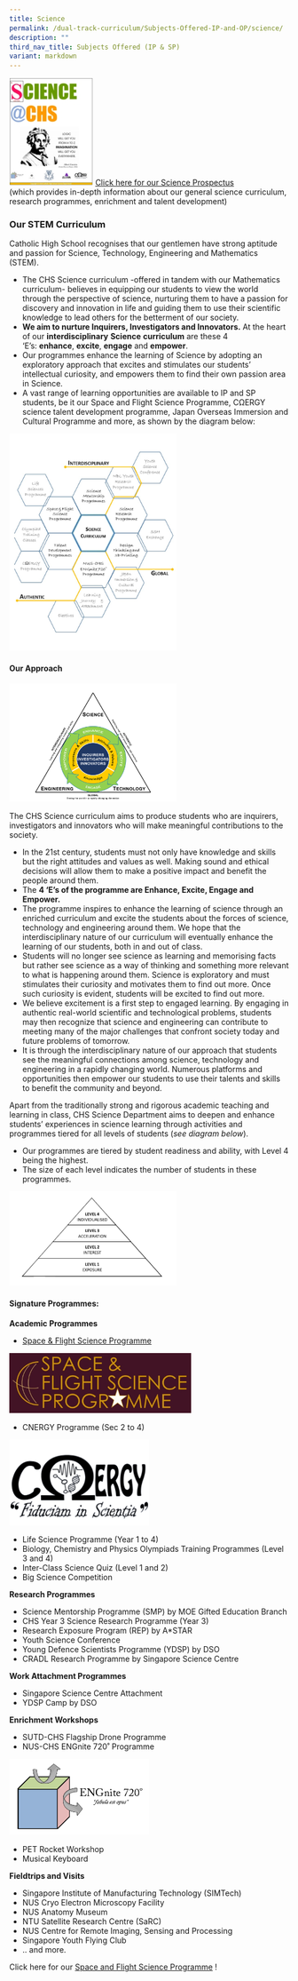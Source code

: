 ```yaml
---
title: Science
permalink: /dual-track-curriculum/Subjects-Offered-IP-and-OP/science/
description: ""
third_nav_title: Subjects Offered (IP & SP)
variant: markdown
---
```

<img src="/images/scie1.png" style="width:30%"> [Click here for our Science Prospectus ](https://drive.google.com/file/d/155SWFfGAriWTZuWd68rs3Ov9PMYp6UZ3/view)<br>(which provides in-depth information about our general science curriculum, research programmes, enrichment and talent development)

### Our STEM Curriculum

Catholic High School recognises that our gentlemen have strong aptitude and passion for Science, Technology, Engineering and Mathematics (STEM).

*   The CHS Science curriculum -offered in tandem with our Mathematics curriculum- believes in equipping our students to view the world through the perspective of science, nurturing them to have a passion for discovery and innovation in life and guiding them to use their scientific knowledge to lead others for the betterment of our society.
*   **We aim to nurture Inquirers, Investigators and Innovators.**&nbsp;At the heart of our&nbsp;**interdisciplinary**&nbsp;**Science**&nbsp;**curriculum**&nbsp;are these 4 ‘E’s:&nbsp;**enhance**,&nbsp;**excite**,&nbsp;**engage**&nbsp;and&nbsp;**empower**.
*   Our programmes enhance the learning of Science by adopting an exploratory approach that excites and stimulates our students’ intellectual curiosity, and empowers them to find their own passion area in Science.
*   A vast range of learning opportunities are available to IP and SP students, be it our Space and Flight Science Programme, CΩERGY science talent development programme, Japan Overseas Immersion and Cultural Programme and more, as shown by the diagram below:

<img src="/images/scie2.png" style="width:60%"> 

#### Our Approach

<img src="/images/scie3.png" style="width:60%">

The CHS Science&nbsp;curriculum&nbsp;aims to produce students who are inquirers, investigators and innovators who will make meaningful contributions to the society.

*   In the 21st century, students must not only have knowledge and skills but the right attitudes and values as well. Making sound and ethical decisions will allow them to make a positive impact and benefit the people around them.
*   The&nbsp;**4 ‘E’s of the programme are Enhance, Excite, Engage and Empower.**
*   The programme inspires to enhance the learning of science through an enriched curriculum and excite the students about the forces of science, technology and engineering around them. We hope that the interdisciplinary nature of our curriculum will eventually enhance the learning of our students, both in and out of class.
*   Students will no longer see science as learning and memorising facts but rather see science as a way of thinking and something more relevant to what is happening around them. Science is exploratory and must stimulates their curiosity and motivates them to find out more. Once such curiosity is evident, students will be excited to find out more.
*   We believe excitement is a first step to engaged learning. By engaging in authentic real-world scientific and technological problems, students may then recognize that science and engineering can contribute to meeting many of the major challenges that confront society today and future problems of tomorrow.
*   It is through the interdisciplinary nature of our approach that students see the meaningful connections among science, technology and engineering in a rapidly changing world. Numerous platforms and opportunities then empower our students to use their talents and skills to benefit the community and beyond.

Apart from the traditionally strong and rigorous academic teaching and learning in class, CHS Science Department aims to deepen and enhance students’ experiences in science learning through activities and programmes tiered for all levels of students (_see diagram below_).

*   Our programmes are tiered by student readiness and ability, with Level 4 being the highest.
*   The size of each level indicates the number of students in these programmes.

<img src="/images/scie4.png" style="width:60%">

#### Signature Programmes:

**Academic Programmes**

*   [Space &amp; Flight Science Programme](/secondary/Distinctive-Programmes/space-and-flight-science-programme/)

<p><a href="/secondary/Distinctive-Programmes/space-and-flight-science-programme/"><img style="width:65%" src="/images/scie5.png"></a></p>

*   CNERGY Programme (Sec 2 to 4)

<img src="/images/scie6.png" style="width:50%">

*   Life Science Programme (Year 1 to 4)
*   Biology, Chemistry and Physics Olympiads Training Programmes (Level 3 and 4)
*   Inter-Class Science Quiz (Level 1 and 2)
*   Big Science Competition

**Research Programmes**

*   Science Mentorship Programme (SMP) by MOE Gifted Education Branch
*   CHS Year 3 Science Research Programme (Year 3)
*   Research Exposure Program (REP) by A\*STAR
*   Youth Science Conference
*   Young Defence Scientists Programme (YDSP) by DSO
*   CRADL Research Programme by Singapore Science Centre

**Work Attachment Programmes**

*   Singapore Science Centre Attachment
*   YDSP Camp by DSO

**Enrichment Workshops**

*   SUTD-CHS Flagship Drone Programme
*   NUS-CHS ENGnite 720˚ Programme

<img src="/images/scie7.png" style="width:50%">

*   PET Rocket Workshop
*   Musical Keyboard

**Fieldtrips and Visits**

*   Singapore Institute of Manufacturing Technology (SIMTech)
*   NUS Cryo Electron Microscopy Facility
*   NUS Anatomy Museum
*   NTU Satellite Research Centre (SaRC)
*   NUS Centre for Remote Imaging, Sensing and Processing
*   Singapore Youth Flying Club
*   .. and more.

Click here for our [Space and Flight Science Programme](/secondary/Distinctive-Programmes/space-and-flight-science-programme/) !